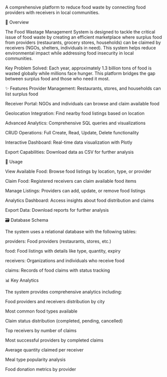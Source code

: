 A comprehensive platform to reduce food waste by connecting food providers with receivers in local communities.


🍲 Overview

The Food Wastage Management System is designed to tackle the critical issue of food waste by creating an efficient marketplace where surplus food from providers (restaurants, grocery stores, households) can be claimed by receivers (NGOs, shelters, individuals in need). This system helps reduce environmental impact while addressing food insecurity in local communities.

Key Problem Solved: Each year, approximately 1.3 billion tons of food is wasted globally while millions face hunger. This platform bridges the gap between surplus food and those who need it most.


✨ Features
Provider Management: Restaurants, stores, and households can list surplus food

Receiver Portal: NGOs and individuals can browse and claim available food

Geolocation Integration: Find nearby food listings based on location

Advanced Analytics: Comprehensive SQL queries and visualizations

CRUD Operations: Full Create, Read, Update, Delete functionality

Interactive Dashboard: Real-time data visualization with Plotly

Export Capabilities: Download data as CSV for further analysis



🚀 Usage

View Available Food: Browse food listings by location, type, or provider

Claim Food: Registered receivers can claim available food items

Manage Listings: Providers can add, update, or remove food listings

Analytics Dashboard: Access insights about food distribution and claims

Export Data: Download reports for further analysis


🗃️ Database Schema

The system uses a relational database with the following tables:

providers: Food providers (restaurants, stores, etc.)

food: Food listings with details like type, quantity, expiry

receivers: Organizations and individuals who receive food

claims: Records of food claims with status tracking


📊 Key Analytics

The system provides comprehensive analytics including:

Food providers and receivers distribution by city

Most common food types available

Claim status distribution (completed, pending, cancelled)

Top receivers by number of claims

Most successful providers by completed claims

Average quantity claimed per receiver

Meal type popularity analysis

Food donation metrics by provider
